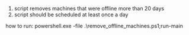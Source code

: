 1. script removes machines that were offline more than 20 days
2. script should be scheduled at least once a day

how to run:
powershell.exe -file .\remove_offline_machines.ps1;run-main

